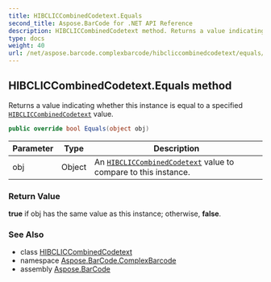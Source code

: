 ```yaml
---
title: HIBCLICCombinedCodetext.Equals
second_title: Aspose.BarCode for .NET API Reference
description: HIBCLICCombinedCodetext method. Returns a value indicating whether this instance is equal to a specified HIBCLICCombinedCodetext value
type: docs
weight: 40
url: /net/aspose.barcode.complexbarcode/hibcliccombinedcodetext/equals/
---
```

## HIBCLICCombinedCodetext.Equals method

Returns a value indicating whether this instance is equal to a specified [`HIBCLICCombinedCodetext`](../) value.

```csharp
public override bool Equals(object obj)
```

| Parameter | Type | Description |
| --- | --- | --- |
| obj | Object | An [`HIBCLICCombinedCodetext`](../) value to compare to this instance. |

### Return Value

**true** if obj has the same value as this instance; otherwise, **false**.

### See Also

* class [HIBCLICCombinedCodetext](../)
* namespace [Aspose.BarCode.ComplexBarcode](../../../aspose.barcode.complexbarcode/)
* assembly [Aspose.BarCode](../../../)


